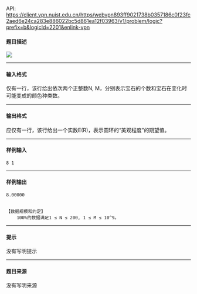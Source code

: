 API: https://client.vpn.nuist.edu.cn/https/webvpn893ff9021738b0357186c0f23fc2aed6e24ca283e886022bc5d861ea12f03963/v1/problem/logic?prefix=b&logicId=2201&enlink-vpn

#### 题目描述

![](../file/2201_0.jpg)

---

#### 输入格式

仅有一行，该行给出依次两个正整数N, M，分别表示宝石的个数和宝石在变化时可能变成的颜色种类数。

---

#### 输出格式

应仅有一行，该行给出一个实数E(R)，表示圆环的“美观程度”的期望值。

---

#### 样例输入
```
8 1
```

---

#### 样例输出
```
8.00000


【数据规模和约定】
	100%的数据满足1 ≤ N ≤ 200, 1 ≤ M ≤ 10^9。

```

---

#### 提示

没有写明提示

---

#### 题目来源

没有写明来源